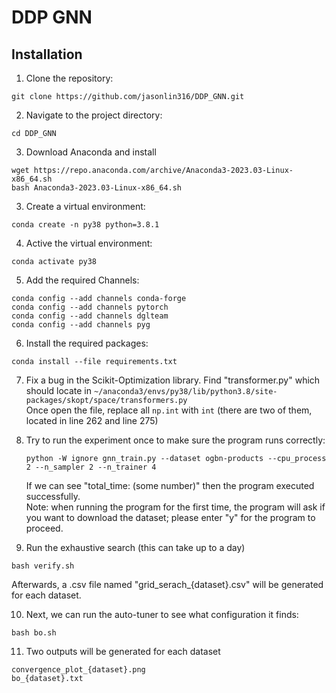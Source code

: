 # DDP GNN

## Installation

1. Clone the repository:

```shell
git clone https://github.com/jasonlin316/DDP_GNN.git
```

2. Navigate to the project directory:

```shell
cd DDP_GNN
```

3. Download Anaconda and install
```shell
wget https://repo.anaconda.com/archive/Anaconda3-2023.03-Linux-x86_64.sh
bash Anaconda3-2023.03-Linux-x86_64.sh
```

3. Create a virtual environment:

```shell
conda create -n py38 python=3.8.1
```

4. Active the virtual environment:

```shell
conda activate py38
```

5. Add the required Channels:

```shell
conda config --add channels conda-forge
conda config --add channels pytorch
conda config --add channels dglteam
conda config --add channels pyg
```

6. Install the required packages:

```shell
conda install --file requirements.txt
```

7. Fix a bug in the Scikit-Optimization library. Find "transformer.py" which should locate in
   ```~/anaconda3/envs/py38/lib/python3.8/site-packages/skopt/space/transformers.py```  
   Once open the file, replace all ```np.int``` with ```int``` (there are two of them, located in line 262 and line 275)

8. Try to run the experiment once to make sure the program runs correctly:  
   ```
   python -W ignore gnn_train.py --dataset ogbn-products --cpu_process 2 --n_sampler 2 --n_trainer 4
   ```  
   If we can see "total_time: (some number)" then the program executed successfully.  
   Note: when running the program for the first time, the program will ask if you want to download the dataset; please enter "y" for the program to proceed.
   
10. Run the exhaustive search (this can take up to a day)

```shell
bash verify.sh
```
Afterwards, a .csv file named "grid_serach_{dataset}.csv" will be generated for each dataset.

10. Next, we can run the auto-tuner to see what configuration it finds:
    
```shell
bash bo.sh
```

11. Two outputs will be generated for each dataset
```shell
convergence_plot_{dataset}.png
bo_{dataset}.txt
```

